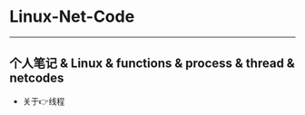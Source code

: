 # Linux-Net-Code
***
## 个人笔记 &amp; Linux &amp; functions &amp; process &amp; thread &amp; netcodes


- 关于👉<a herf="process进程/process.ipynb">线程</a>
